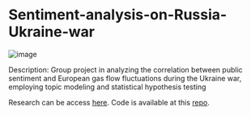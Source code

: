 # Sentiment-analysis-on-Russia-Ukraine-war
![image](https://github.com/user-attachments/assets/2b5be69a-1707-41ae-8e15-5c7ffdf616f9)

Description: Group project in analyzing the correlation between public sentiment and European gas flow fluctuations during the Ukraine war, employing topic modeling and statistical hypothesis testing

Research can be access [here](https://plain-bovid-a7d.notion.site/Online-Learning-Language-Investigation-Enterprise-cbdfe65f2b0b437b8f854eab66b811a3).
Code is available at this [repo](https://github.com/elyxlz/Ukraine-Twitter-Analysis).
